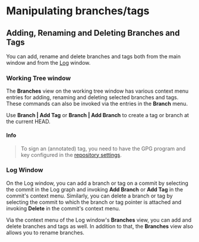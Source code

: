 # Manipulating branches/tags

## Adding, Renaming and Deleting Branches and Tags

You can add, rename and delete branches and tags both from the main window and from the [Log](Log.md) window.

### Working Tree window

The **Branches** view on the working tree window has various context menu entries for adding, renaming and deleting selected branches and tags. These commands can also be invoked via the entries in the **Branch**
menu.

Use **Branch \| Add Tag** or **Branch \| Add Branch** to create a tag or branch at the current HEAD.

#### Info

> To sign an (annotated) tag, you need to have the GPG program and key
> configured in the  [repository settings](Repository-Settings.md).

### Log Window

On the Log window, you can add a branch or tag on a commit by selecting the commit in the Log graph and invoking **Add Branch** or **Add Tag**
in the commit's context menu. Similarly, you can delete a branch or tag by selecting the commit to which the branch or tag pointer is attached and invoking **Delete** in the commit's context menu.

Via the context menu of the Log window's **Branches** view, you can add and delete branches and tags as well. In addition to that, the
**Branches** view also allows you to rename branches.

 
